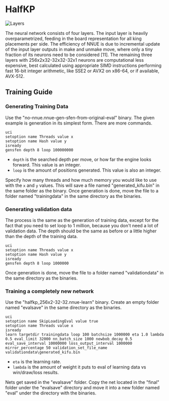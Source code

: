 # HalfKP
![Layers](https://raw.githubusercontent.com/HalfKP/NNUE/main/Layers.png)

The neural network consists of four layers. The input layer is heavily overparametrized, feeding in the board representation for all king placements per side. The efficiency of NNUE is due to incremental update of the input layer outputs in make and unmake move, where only a tiny fraction of its neurons need to be considered [11]. The remaining three layers with 256x2x32-32x32-32x1 neurons are computational less expensive, best calculated using appropriate SIMD instructions performing fast 16-bit integer arithmetic, like SSE2 or AVX2 on x86-64, or if available, AVX-512. 

## Training Guide
### Generating Training Data
Use the "no-nnue.nnue-gen-sfen-from-original-eval" binary. The given example is generation in its simplest form. There are more commands. 
```
uci
setoption name Threads value x
setoption name Hash value y
isready
gensfen depth 8 loop 100000000
```
- `depth` is the searched depth per move, or how far the engine looks forward. This value is an integer.
- `loop` is the amount of positions generated. This value is also an integer.

Specify how many threads and how much memory you would like to use with the `x` and `y` values.
This will save a file named "generated_kifu.bin" in the same folder as the binary. Once generation is done, move the file to a folder named "trainingdata" in the same directory as the binaries.
### Generating validation data
The process is the same as the generation of training data, except for the fact that you need to set loop to 1 million, because you don't need a lot of validation data. The depth should be the same as before or a little higher than the depth of the training data. 
```
uci
setoption name Threads value x
setoption name Hash value y
isready
gensfen depth 8 loop 1000000
```
Once generation is done, move the file to a folder named "validationdata" in the same directory as the binaries.
### Training a completely new network
Use the "halfkp_256x2-32-32.nnue-learn" binary. Create an empty folder named "evalsave" in the same directory as the binaries.
```
uci
setoption name SkipLoadingEval value true
setoption name Threads value x
isready
learn targetdir trainingdata loop 100 batchsize 1000000 eta 1.0 lambda 0.5 eval_limit 32000 nn_batch_size 1000 newbob_decay 0.5 eval_save_interval 10000000 loss_output_interval 1000000 mirror_percentage 50 validation_set_file_name validationdata\generated_kifu.bin
```
- `eta` is the learning rate.
- `lambda` is the amount of weight it puts to eval of learning data vs win/draw/loss results.

Nets get saved in the "evalsave" folder. Copy the net located in the "final" folder under the "evalsave" directory and move it into a new folder named "eval" under the directory with the binaries.
